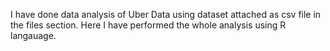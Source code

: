 I have done data analysis of Uber Data using dataset attached as csv file in the files section.
Here I have performed the whole analysis using R langauage.
